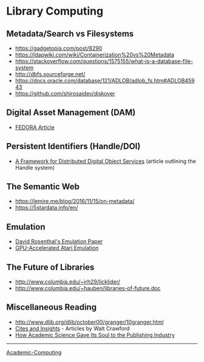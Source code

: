Library Computing
=================



Metadata/Search vs Filesystems
------------------------------

-   <https://gadgetopia.com/post/8290>
-   <https://ldapwiki.com/wiki/Containerization%20vs%20Metadata>
-   <https://stackoverflow.com/questions/1575155/what-is-a-database-file-system>
-   <http://dbfs.sourceforge.net/>
-   <https://docs.oracle.com/database/121/ADLOB/adlob_fs.htm#ADLOB45943>
-   <https://github.com/shirosaidev/diskover>

Digital Asset Management (DAM)
------------------------------

-   [FEDORA Article](https://arxiv.org/pdf/1312.1258.pdf)

Persistent Identifiers (Handle/DOI)
-----------------------------------

-   [A Framework for Distributed Digital Object Services](http://www.cnri.reston.va.us/k-w.html) (article outlining the Handle system)

The Semantic Web
----------------

-   <https://lemire.me/blog/2016/11/15/on-metadata/>
-   <https://5stardata.info/en/>

Emulation
---------

-   [David Rosenthal's Emulation Paper](https://mellon.org/media/filer_public/0c/3e/0c3eee7d-4166-4ba6-a767-6b42e6a1c2a7/rosenthal-emulation-2015.pdf)
-   [GPU-Accelerated Atari Emulation](https://research.nvidia.com/publication/2019-07_GPU-Accelerated-Atari-Emulation)

The Future of Libraries
-----------------------

-   <http://www.columbia.edu/~jrh29/licklider/>
-   <http://www.columbia.edu/~hauben/libraries-of-future.doc>

Miscellaneous Reading
---------------------

-   <http://www.dlib.org/dlib/october00/granger/10granger.html>
-   [Cites and Insights](https://citesandinsights.info/) - Articles by Walt Crawford
-   [How Academic Science Gave Its Soul to the Publishing Industry](https://issues.org/how-academic-science-gave-its-soul-to-the-publishing-industry/)

* * * * *

[Academic-Computing](Academic-Computing)
